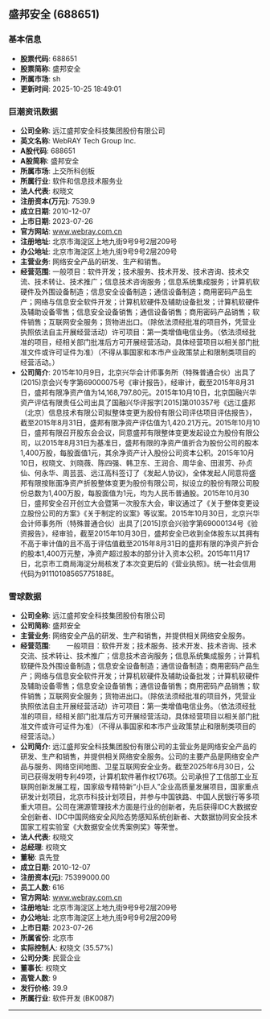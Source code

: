 ## 盛邦安全 (688651)

### 基本信息

- **股票代码**: 688651
- **股票简称**: 盛邦安全
- **所属市场**: sh
- **更新时间**: 2025-10-25 18:49:01

### 巨潮资讯数据

- **公司全称**: 远江盛邦安全科技集团股份有限公司
- **英文名称**: WebRAY Tech Group Inc.
- **A股代码**: 688651
- **A股简称**: 盛邦安全
- **所属市场**: 上交所科创板
- **所属行业**: 软件和信息技术服务业
- **法人代表**: 权晓文
- **注册资本(万元)**: 7539.9
- **成立日期**: 2010-12-07
- **上市日期**: 2023-07-26
- **官方网站**: www.webray.com.cn
- **注册地址**: 北京市海淀区上地九街9号9号2层209号
- **办公地址**: 北京市海淀区上地九街9号9号2层209号
- **主营业务**: 网络安全产品的研发、生产和销售。
- **经营范围**: 一般项目：软件开发；技术服务、技术开发、技术咨询、技术交流、技术转让、技术推广；信息技术咨询服务；信息系统集成服务；计算机软硬件及外围设备制造；信息安全设备制造；通信设备制造；商用密码产品生产；网络与信息安全软件开发；计算机软硬件及辅助设备批发；计算机软硬件及辅助设备零售；信息安全设备销售；通信设备销售；商用密码产品销售；软件销售；互联网安全服务；货物进出口。（除依法须经批准的项目外，凭营业执照依法自主开展经营活动）许可项目：第一类增值电信业务。（依法须经批准的项目，经相关部门批准后方可开展经营活动，具体经营项目以相关部门批准文件或许可证件为准）（不得从事国家和本市产业政策禁止和限制类项目的经营活动。）
- **公司简介**: 2015年10月9日，北京兴华会计师事务所（特殊普通合伙）出具了(2015)京会兴专字第69000075号《审计报告》，经审计，截至2015年8月31日，盛邦有限净资产值为14,168,797.80元。2015年10月10日，北京国融兴华资产评估有限责任公司出具了国融兴华评报字[2015]第010357号《远江盛邦（北京）信息技术有限公司拟整体变更为股份有限公司评估项目评估报告》，截至2015年8月31日，盛邦有限净资产评估值为1,420.21万元。2015年10月10日，盛邦有限召开股东会会议，同意盛邦有限整体变更发起设立为股份有限公司，以2015年8月31日为基准日，盛邦有限的净资产值折合为股份公司的股本1,400万股，每股面值1元，其余净资产计入股份公司资本公积。2015年10月10日，权晓文、刘晓薇、陈四强、韩卫东、王润合、周华金、田淑芳、孙贞仙、何永华、周芸芸、远江高科签订了《发起人协议》，全体发起人同意将盛邦有限按账面净资产折股整体变更为股份有限公司，拟设立的股份有限公司股份总数为1,400万股，每股面值为1元，均为人民币普通股。2015年10月30日，盛邦安全召开创立大会暨第一次股东大会，审议通过了《关于整体变更设立股份公司的方案》《关于制定的议案》等议案。2015年10月30日，北京兴华会计师事务所（特殊普通合伙）出具了[2015]京会兴验字第69000134号《验资报告》，经审验，截至2015年10月30日，盛邦安全已收到全体股东以其拥有不高于审计值的且不高于评估值截至2015年8月31日的盛邦有限的净资产折合的股本1,400万元整，净资产超过股本的部分计入资本公积。2015年11月17日，北京市工商局海淀分局核发了本次变更后的《营业执照》。统一社会信用代码为91110108565775188E。

### 雪球数据

- **公司全称**: 远江盛邦安全科技集团股份有限公司
- **公司简称**: 盛邦安全
- **主营业务**: 网络安全产品的研发、生产和销售，并提供相关网络安全服务。
- **经营范围**: 　　一般项目：软件开发；技术服务、技术开发、技术咨询、技术交流、技术转让、技术推广；信息技术咨询服务；信息系统集成服务；计算机软硬件及外围设备制造；信息安全设备制造；通信设备制造；商用密码产品生产；网络与信息安全软件开发；计算机软硬件及辅助设备批发；计算机软硬件及辅助设备零售；信息安全设备销售；通信设备销售；商用密码产品销售；软件销售；互联网安全服务；货物进出口。（除依法须经批准的项目外，凭营业执照依法自主开展经营活动）许可项目：第一类增值电信业务。（依法须经批准的项目，经相关部门批准后方可开展经营活动，具体经营项目以相关部门批准文件或许可证件为准）（不得从事国家和本市产业政策禁止和限制类项目的经营活动。）
- **公司简介**: 远江盛邦安全科技集团股份有限公司的主营业务是网络安全产品的研发、生产和销售，并提供相关网络安全服务。公司的主要产品是网络安全产品与服务、网络空间地图、卫星互联网安全业务。截至2025年6月30日，公司已获得发明专利49项，计算机软件著作权176项。公司承担了工信部工业互联网创新发展工程，国家级专精特新“小巨人”企业高质量发展项目，国家重点研发计划项目，北京市科技计划项目，并参与中国铁路、中国人民银行等多项重大项目。公司在溯源管理技术方面是行业的创新者，先后获得IDC大数据安全创新者、IDC中国网络安全风险态势感知系统创新者、大数据协同安全技术国家工程实验室《大数据安全优秀案例奖》等荣誉。
- **法人代表**: 权晓文
- **总经理**: 权晓文
- **董秘**: 袁先登
- **成立日期**: 2010-12-07
- **注册资本(元)**: 75399000.00
- **员工人数**: 616
- **官方网站**: www.webray.com.cn
- **注册地址**: 北京市海淀区上地九街9号9号2层209号
- **办公地址**: 北京市海淀区上地九街9号9号2层209号
- **上市日期**: 2023-07-26
- **所属省份**: 北京市
- **实际控制人**: 权晓文 (35.57%)
- **公司分类**: 民营企业
- **董事长**: 权晓文
- **高管人数**: 9
- **发行价格**: 39.9
- **所属行业**: 软件开发 (BK0087)

---